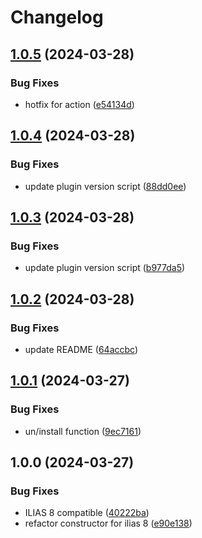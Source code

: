 # Changelog

## [1.0.5](https://github.com/iFadi/CustomUserCronCheckAccounts/compare/v1.0.4...v1.0.5) (2024-03-28)


### Bug Fixes

* hotfix for action ([e54134d](https://github.com/iFadi/CustomUserCronCheckAccounts/commit/e54134d3c9fdddd2c8c96ea4a7585b1f7212285a))

## [1.0.4](https://github.com/iFadi/CustomUserCronCheckAccounts/compare/v1.0.3...v1.0.4) (2024-03-28)


### Bug Fixes

* update plugin version script ([88dd0ee](https://github.com/iFadi/CustomUserCronCheckAccounts/commit/88dd0eece1bf0f901a5e1131c21a775040b9d70e))

## [1.0.3](https://github.com/iFadi/CustomUserCronCheckAccounts/compare/v1.0.2...v1.0.3) (2024-03-28)


### Bug Fixes

* update plugin version script ([b977da5](https://github.com/iFadi/CustomUserCronCheckAccounts/commit/b977da5e3a7ef8d2ffa8ebf0bcadb41455522ba8))

## [1.0.2](https://github.com/iFadi/CustomUserCronCheckAccounts/compare/v1.0.1...v1.0.2) (2024-03-28)


### Bug Fixes

* update README ([64accbc](https://github.com/iFadi/CustomUserCronCheckAccounts/commit/64accbc70d65b5c8e857415c4a38899a6affd702))

## [1.0.1](https://github.com/iFadi/CustomUserCronCheckAccounts/compare/v1.0.0...v1.0.1) (2024-03-27)


### Bug Fixes

* un/install function ([9ec7161](https://github.com/iFadi/CustomUserCronCheckAccounts/commit/9ec7161b1aa7d97dec4f43a541cda5679a3590e7))

## 1.0.0 (2024-03-27)


### Bug Fixes

* ILIAS 8 compatible ([40222ba](https://github.com/iFadi/CustomUserCronCheckAccounts/commit/40222ba5dafa0264fe1d0f0d61bce87576d5c476))
* refactor constructor for ilias 8 ([e90e138](https://github.com/iFadi/CustomUserCronCheckAccounts/commit/e90e138ba4585d09068be3b69c4b539730176e8e))
